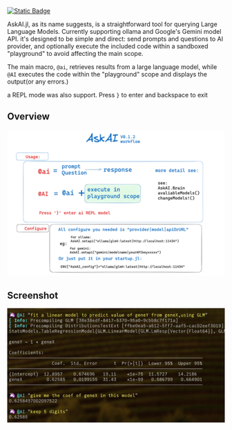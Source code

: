 
<a href="https://aibiolab.github.io/AskAI" target="_blank" rel="noopener noreferrer">
    <img alt="Static Badge" src="https://img.shields.io/badge/docs-0.1.2-green">
</a>

AskAI.jl, as its name suggests, is a straightforward tool for querying Large Language Models. 
Currently supporting ollama and Google's Gemini model API. it's designed to be simple and direct: send prompts and questions to AI provider, and optionally execute the included code within a sandboxed "playground" to avoid affecting the main scope.

The main macro, `@ai`, retrieves results from a large language model, while `@AI` executes the code within the "playground" scope and displays the output(or any errors.)

a REPL mode was also support. Press `}` to enter and backspace to exit

## Overview
![AskAI](./overview.png)

## Screenshot
![screenshot](./docs/src/result3.png)
